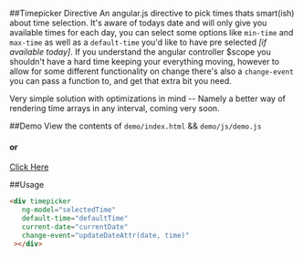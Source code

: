 ##Timepicker Directive
An angular.js directive to pick times thats smart(ish) about time selection. It's aware of todays date and will only give you available times for each day, you can select some options like `min-time` and `max-time` as well as a `default-time` you'd like to have pre selected *[if available today]*. If you understand the angular controller $scope you shouldn't have a hard time keeping your everything moving, however to allow for some different functionality on change there's also a `change-event` you can pass a function to, and get that extra bit you need. 

Very simple solution with optimizations in mind -- Namely a better way of rendering time arrays in any interval, coming very soon.

##Demo
View the contents of `demo/index.html` && `demo/js/demo.js`

#### or
[Click Here](http://htmlpreview.github.io/?https://github.com/dhigginbotham/timepicker-directive/blob/master/demo/index.html)

##Usage
```html
<div timepicker 
   ng-model="selectedTime" 
   default-time="defaultTime" 
   current-date="currentDate" 
   change-event="updateDateAttr(date, time)"
 ></div>
```